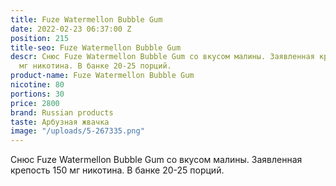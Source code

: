 ```yaml
---
title: Fuze Watermellon Bubble Gum
date: 2022-02-23 06:37:00 Z
position: 215
title-seo: Fuze Watermellon Bubble Gum
descr: Снюс Fuze Watermellon Bubble Gum со вкусом малины. Заявленная крепость 150
  мг никотина. В банке 20-25 порций.
product-name: Fuze Watermellon Bubble Gum
nicotine: 80
portions: 30
price: 2800
brand: Russian products
taste: Арбузная жвачка
image: "/uploads/5-267335.png"
---
```


Снюс Fuze Watermellon Bubble Gum со вкусом малины. Заявленная крепость 150 мг никотина. В банке 20-25 порций.
